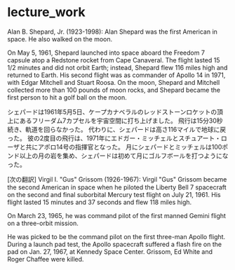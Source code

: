 # lecture_work

Alan B. Shepard, Jr. (1923-1998): Alan Shepard was the first American in space. He also walked on the moon.

On May 5, 1961, Shepard launched into space aboard the Freedom 7 capsule atop a Redstone rocket from Cape Canaveral. The flight lasted 15 1/2 minutes and did not orbit Earth; instead, Shepard flew 116 miles high and returned to Earth. His second flight was as commander of Apollo 14 in 1971, with Edgar Mitchell and Stuart Roosa. On the moon, Shepard and Mitchell collected more than 100 pounds of moon rocks, and Shepard became the first person to hit a golf ball on the moon.


シェパードは1961年5月5日、ケープカナベラルのレッドストーンロケットの頂上にあるフリーダム7カプセルを宇宙空間に打ち上げました。 飛行は15分30秒続き、軌道を回らなかった。 代わりに、シェパードは高さ116マイルで地球に戻った。 彼の2度目の飛行は、1971年にエドガー・ミッチェルとスチュアート・ローザと共にアポロ14号の指揮官となった。 月にシェパードとミッチェルは100ポンド以上の月の岩を集め、シェパードは初めて月にゴルフボールを打つようになった。

[次の翻訳]
Virgil I. "Gus" Grissom (1926-1967): Virgil "Gus" Grissom became the second American in space when he piloted the Liberty Bell 7 spacecraft on the second and final suborbital Mercury test flight on July 21, 1961. His flight lasted 15 minutes and 37 seconds and flew 118 miles high.

On March 23, 1965, he was command pilot of the first manned Gemini flight on a three-orbit mission.

He was picked to be the command pilot on the first three-man Apollo flight. During a launch pad test, the Apollo spacecraft suffered a flash fire on the pad on Jan. 27, 1967, at Kennedy Space Center. Grissom, Ed White and Roger Chaffee were killed.
